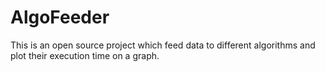 # AlgoFeeder
This is an open source project which feed data to different algorithms and plot their execution time on a graph.
